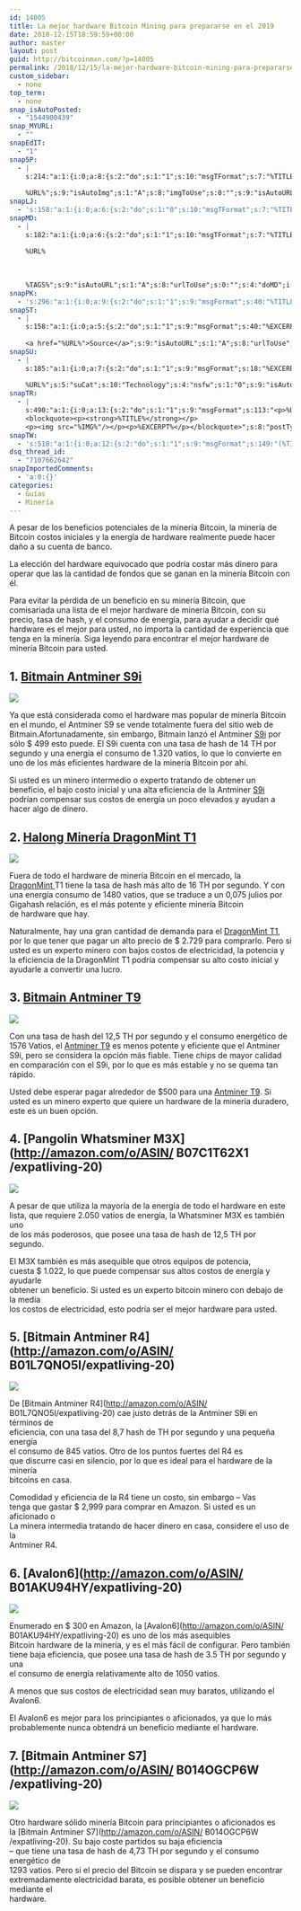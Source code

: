 ```yaml
---
id: 14005
title: La mejor hardware Bitcoin Mining para prepararse en el 2019
date: 2018-12-15T18:59:59+00:00
author: master
layout: post
guid: http://bitcoinmxn.com/?p=14005
permalink: /2018/12/15/la-mejor-hardware-bitcoin-mining-para-prepararse-en-el-2019/
custom_sidebar:
  - none
top_term:
  - none
snap_isAutoPosted:
  - "1544900439"
snap_MYURL:
  - ""
snapEdIT:
  - "1"
snap5P:
  - |
    s:214:"a:1:{i:0;a:8:{s:2:"do";s:1:"1";s:10:"msgTFormat";s:7:"%TITLE%";s:9:"msgFormat";s:18:"%EXCERPT%
    
    %URL%";s:9:"isAutoImg";s:1:"A";s:8:"imgToUse";s:0:"";s:9:"isAutoURL";s:1:"A";s:8:"urlToUse";s:0:"";s:4:"do5P";i:0;}}";
snapLJ:
  - 's:158:"a:1:{i:0;a:6:{s:2:"do";s:1:"0";s:10:"msgTFormat";s:7:"%TITLE%";s:9:"msgFormat";s:9:"%EXCERPT%";s:9:"isAutoURL";s:1:"A";s:8:"urlToUse";s:0:"";s:4:"doLJ";i:0;}}";'
snapMD:
  - |
    s:182:"a:1:{i:0;a:6:{s:2:"do";s:1:"1";s:10:"msgTFormat";s:7:"%TITLE%";s:9:"msgFormat";s:32:"%EXCERPT%
    
    %URL%
    
    
    
    %TAGS%";s:9:"isAutoURL";s:1:"A";s:8:"urlToUse";s:0:"";s:4:"doMD";i:0;}}";
snapPK:
  - 's:296:"a:1:{i:0;a:9:{s:2:"do";s:1:"1";s:9:"msgFormat";s:40:"%TITLE% - %URL% #bitcoin #mexico #crypto";s:9:"isAutoURL";s:1:"A";s:8:"urlToUse";s:0:"";s:4:"doPK";i:0;s:8:"isPosted";s:1:"1";s:4:"pgID";i:1396215518;s:7:"postURL";s:30:"https://www.plurk.com/p/n39qse";s:5:"pDate";s:19:"2018-12-15 19:00:37";}}";'
snapST:
  - |
    s:158:"a:1:{i:0;a:5:{s:2:"do";s:1:"1";s:9:"msgFormat";s:40:"%EXCERPT%
    
    <a href="%URL%">Source</a>";s:9:"isAutoURL";s:1:"A";s:8:"urlToUse";s:0:"";s:4:"doST";i:0;}}";
snapSU:
  - |
    s:185:"a:1:{i:0;a:7:{s:2:"do";s:1:"1";s:9:"msgFormat";s:18:"%EXCERPT%
    
    %URL%";s:5:"suCat";s:10:"Technology";s:4:"nsfw";s:1:"0";s:9:"isAutoURL";s:1:"A";s:8:"urlToUse";s:0:"";s:4:"doSU";i:0;}}";
snapTR:
  - |
    s:490:"a:1:{i:0;a:13:{s:2:"do";s:1:"1";s:9:"msgFormat";s:113:"<p>%URL%</p>
    <blockquote><p><strong>%TITLE%</strong></p>
    <p><img src="%IMG%"/></p><p>%EXCERPT%</p></blockquote>";s:8:"postType";s:1:"T";s:10:"msgTFormat";s:7:"%TITLE%";s:9:"isAutoImg";s:1:"A";s:8:"imgToUse";s:0:"";s:9:"isAutoURL";s:1:"A";s:8:"urlToUse";s:0:"";s:4:"doTR";i:0;s:8:"isPosted";s:1:"1";s:4:"pgID";i:181144185933;s:7:"postURL";s:46:"http://bitcoinmxn.tumblr.com/post/181144185933";s:5:"pDate";s:19:"2018-12-15 19:00:39";}}";
snapTW:
  - 's:518:"a:1:{i:0;a:12:{s:2:"do";s:1:"1";s:9:"msgFormat";s:149:"(%TITLE%) - %URL% #bitcoin #criptomonedas #criptomoneda #blockchain #bitcoinMexico #bitcoinpanama #bitcoinvenezuela #ethereum #mexico #cryptocurrency";s:8:"attchImg";s:1:"1";s:9:"isAutoImg";s:1:"A";s:8:"imgToUse";s:0:"";s:9:"isAutoURL";s:1:"A";s:8:"urlToUse";s:0:"";s:4:"doTW";i:0;s:8:"isPosted";s:1:"1";s:4:"pgID";s:19:"1074016411050229762";s:7:"postURL";s:58:"https://twitter.com/mxn_bitcoin/status/1074016411050229762";s:5:"pDate";s:19:"2018-12-15 19:00:41";}}";'
dsq_thread_id:
  - "7107662642"
snapImportedComments:
  - 'a:0:{}'
categories:
  - Guías
  - Minería
---
```

A pesar de los beneficios potenciales de la minería Bitcoin, la minería de Bitcoin costos iniciales y la energía de hardware realmente puede hacer daño a su cuenta de banco.

La elección del hardware equivocado que podría costar más dinero para operar que las la cantidad de fondos que se ganan en la minería Bitcoin con él.

Para evitar la pérdida de un beneficio en su minería Bitcoin, que comisariada una lista de el mejor hardware de minería Bitcoin, con su precio, tasa de hash, y el consumo de energía, para ayudar a decidir qué hardware es el mejor para usted, no importa la cantidad de experiencia que tenga en la minería. Siga leyendo para encontrar el mejor hardware de minería Bitcoin para usted.

## 1. [Bitmain Antminer S9i](http://amazon.com/o/ASIN/B07CXX8276/expatliving-20)

![](https://i.imgur.com/EM3sXwP.jpg) 

Ya que está considerada como el hardware mas popular de minería Bitcoin en el mundo, el Antminer S9 se vende totalmente fuera del sitio web de Bitmain.Afortunadamente, sin embargo, Bitmain lanzó el Antminer [S9i](http://amazon.com/o/ASIN/B07CXX8276/expatliving-20) por sólo $ 499 esto puede. El S9i cuenta con una tasa de hash de 14 TH por segundo y una energía el consumo de 1.320 vatios, lo que lo convierte en uno de los más eficientes hardware de la minería Bitcoin por ahí.

Si usted es un minero intermedio o experto tratando de obtener un beneficio, el bajo costo inicial y una alta eficiencia de la Antminer [S9i](http://amazon.com/o/ASIN/B07CXX8276/expatliving-20) podrían compensar sus costos de energía un poco elevados y ayudan a hacer algo de dinero.

## 2. [Halong Minería DragonMint T1](http://amazon.com/o/ASIN/B07G2LFDDD/expatliving-20)

![](https://i.imgur.com/49VD3XZ.jpg) 

Fuera de todo el hardware de minería Bitcoin en el mercado, la [DragonMint ](http://amazon.com/o/ASIN/B07G2LFDDD/expatliving-20)T1 tiene la tasa de hash más alto de 16 TH por segundo. Y con una energía consumo de 1480 vatios, que se traduce a un 0,075 julios por Gigahash relación, es el más potente y eficiente minería Bitcoin  
de hardware que hay.

Naturalmente, hay una gran cantidad de demanda para el [DragonMint T1](http://amazon.com/o/ASIN/B07G2LFDDD/expatliving-20), por lo que tener que pagar un alto precio de $ 2.729 para comprarlo. Pero si usted es un experto minero con bajos costos de electricidad, la potencia y la eficiencia de la DragonMint T1 podría compensar su alto costo inicial y ayudarle a convertir una lucro.

## 3. [Bitmain Antminer T9](http://amazon.com/o/ASIN/B01NCX6ZPO/expatliving-20)

![](https://i.imgur.com/hXopZWz.jpg) 

Con una tasa de hash del 12,5 TH por segundo y el consumo energético de 1576 Vatios, el [Antminer T9](http://amazon.com/o/ASIN/B01NCX6ZPO/expatliving-20) es menos potente y eficiente que el Antminer S9i, pero se considera la opción más fiable. Tiene chips de mayor calidad en comparación con el S9i, por lo que es más estable y no se quema tan rápido.

Usted debe esperar pagar alrededor de $500 para una [Antminer T9](http://amazon.com/o/ASIN/B01NCX6ZPO/expatliving-20). Si usted es un minero experto que quiere un hardware de la minería duradero, este es un buen opción.

## 4. [Pangolin Whatsminer M3X](http://amazon.com/o/ASIN/ B07C1T62X1 /expatliving-20)

![](https://i.imgur.com/QNOmEJg.jpg) 

A pesar de que utiliza la mayoría de la energía de todo el hardware en este  
lista, que requiere 2.050 vatios de energía, la Whatsminer M3X es también uno  
de los más poderosos, que posee una tasa de hash de 12,5 TH por segundo.

El M3X también es más asequible que otros equipos de potencia,  
cuesta $ 1.022, lo que puede compensar sus altos costos de energía y ayudarle  
obtener un beneficio. Si usted es un experto bitcoin minero con debajo de la media  
los costos de electricidad, esto podría ser el mejor hardware para usted.

## 5. [Bitmain Antminer R4](http://amazon.com/o/ASIN/ B01L7QNO5I/expatliving-20)

![](https://i.imgur.com/V2nwNt4.jpg) 

De [Bitmain Antminer R4](http://amazon.com/o/ASIN/ B01L7QNO5I/expatliving-20) cae justo detrás de la Antminer S9i en términos de  
eficiencia, con una tasa del 8,7 hash de TH por segundo y una pequeña energía  
el consumo de 845 vatios. Otro de los puntos fuertes del R4 es  
que discurre casi en silencio, por lo que es ideal para el hardware de la minería  
bitcoins en casa.

Comodidad y eficiencia de la R4 tiene un costo, sin embargo &#8211; Vas  
tenga que gastar $ 2,999 para comprar en Amazon. Si usted es un aficionado o  
La minera intermedia tratando de hacer dinero en casa, considere el uso de la  
Antminer R4.

## 6. [Avalon6](http://amazon.com/o/ASIN/ B01AKU94HY/expatliving-20)

![](https://i.imgur.com/V3rYgyH.jpg) 

Enumerado en $ 300 en Amazon, la [Avalon6](http://amazon.com/o/ASIN/ B01AKU94HY/expatliving-20) es uno de los más asequibles  
Bitcoin hardware de la minería, y es el más fácil de configurar. Pero también  
tiene baja eficiencia, que posee una tasa de hash de 3.5 TH por segundo y una  
el consumo de energía relativamente alto de 1050 vatios.

A menos que sus costos de electricidad sean muy baratos, utilizando el Avalon6.

El Avalon6 es mejor para los principiantes o aficionados, ya que lo más  
probablemente nunca obtendrá un beneficio mediante el hardware.

## 7. [Bitmain Antminer S7](http://amazon.com/o/ASIN/ B014OGCP6W /expatliving-20)

![](https://i.imgur.com/kHmyVRL.jpg) 

Otro hardware sólido minería Bitcoin para principiantes o aficionados es  
la [Bitmain Antminer S7](http://amazon.com/o/ASIN/ B014OGCP6W /expatliving-20). Su bajo coste partidos su baja eficiencia  
&#8211; que tiene una tasa de hash de 4,73 TH por segundo y el consumo energético de  
1293 vatios. Pero si el precio del Bitcoin se dispara y se pueden encontrar  
extremadamente electricidad barata, es posible obtener un beneficio mediante el  
hardware.